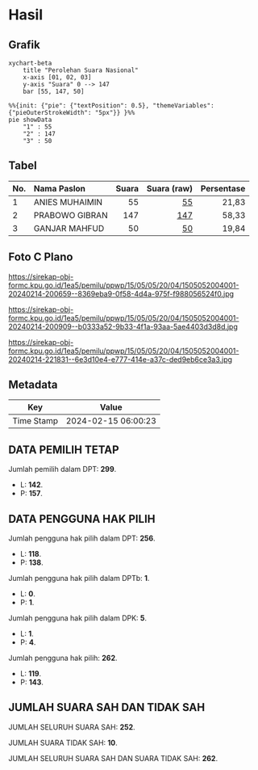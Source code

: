 # Hasil

## Grafik

```mermaid
xychart-beta
    title "Perolehan Suara Nasional"
    x-axis [01, 02, 03]
    y-axis "Suara" 0 --> 147
    bar [55, 147, 50]
```

```mermaid
%%{init: {"pie": {"textPosition": 0.5}, "themeVariables": {"pieOuterStrokeWidth": "5px"}} }%%
pie showData
    "1" : 55
    "2" : 147
    "3" : 50
```

## Tabel

| No. | Nama Paslon    | Suara | Suara (raw) | Persentase |
|:--- |:-------------- | -----:| -----------:| ----------:|
| 1   | ANIES MUHAIMIN | 55    | [55][p-1]   | 21,83      |
| 2   | PRABOWO GIBRAN | 147   | [147][p-2]  | 58,33      |
| 3   | GANJAR MAHFUD  | 50    | [50][p-3]   | 19,84      |


[p-1]: https://github.com/gigit-pemilu/pemilu-2024/blob/main/pilpres/hitung-suara/sub/15-jambi/sub/05--muaro-jambi/sub/05-mestong/sub/2004-ibru/sub/001-tps/sub/paslon-1.txt
[p-2]: https://github.com/gigit-pemilu/pemilu-2024/blob/main/pilpres/hitung-suara/sub/15-jambi/sub/05--muaro-jambi/sub/05-mestong/sub/2004-ibru/sub/001-tps/sub/paslon-2.txt
[p-3]: https://github.com/gigit-pemilu/pemilu-2024/blob/main/pilpres/hitung-suara/sub/15-jambi/sub/05--muaro-jambi/sub/05-mestong/sub/2004-ibru/sub/001-tps/sub/paslon-3.txt

## Foto C Plano

https://sirekap-obj-formc.kpu.go.id/1ea5/pemilu/ppwp/15/05/05/20/04/1505052004001-20240214-200659--8369eba9-0f58-4d4a-975f-f988056524f0.jpg

https://sirekap-obj-formc.kpu.go.id/1ea5/pemilu/ppwp/15/05/05/20/04/1505052004001-20240214-200909--b0333a52-9b33-4f1a-93aa-5ae4403d3d8d.jpg

https://sirekap-obj-formc.kpu.go.id/1ea5/pemilu/ppwp/15/05/05/20/04/1505052004001-20240214-221831--6e3d10e4-e777-414e-a37c-ded9eb6ce3a3.jpg


## Metadata

| Key        | Value               |
| ---------- | ------------------- |
| Time Stamp | 2024-02-15 06:00:23 |


## DATA PEMILIH TETAP

Jumlah pemilih dalam DPT: **299**.
 * L: **142**.
 * P: **157**.

## DATA PENGGUNA HAK PILIH

Jumlah pengguna hak pilih dalam DPT: **256**.
 * L: **118**.
 * P: **138**.

Jumlah pengguna hak pilih dalam DPTb: **1**.
 * L: **0**.
 * P: **1**.

Jumlah pengguna hak pilih dalam DPK: **5**.
 * L: **1**.
 * P: **4**.

Jumlah pengguna hak pilih: **262**.
 * L: **119**.
 * P: **143**.

## JUMLAH SUARA SAH DAN TIDAK SAH

JUMLAH SELURUH SUARA SAH: **252**.

JUMLAH SUARA TIDAK SAH: **10**.

JUMLAH SELURUH SUARA SAH DAN SUARA TIDAK SAH: **262**.


